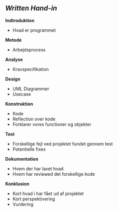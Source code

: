 ***Written Hand-in***
-

**Indtroduktion**   
- Hvad er programmet


**Metode**
- Arbejdsprocess

**Analyse**
- Kravspecifikation

**Design**
- UML Diagrammer
- Usecase

**Konstruktion**
- Kode
- Reflection over kode
- Forklarer vores functioner og objekter

**Test**
- Forskellige fejl ved projektet fundet gennem test
- Potentielle fixes

**Dokumentation**
- Hvem der har lavet hvad
- Hvem har reviewed det forskellige kode

**Konklusion**
- Kort hvad i har fået ud af projektet
- Kort perspektivering
- Vurdering